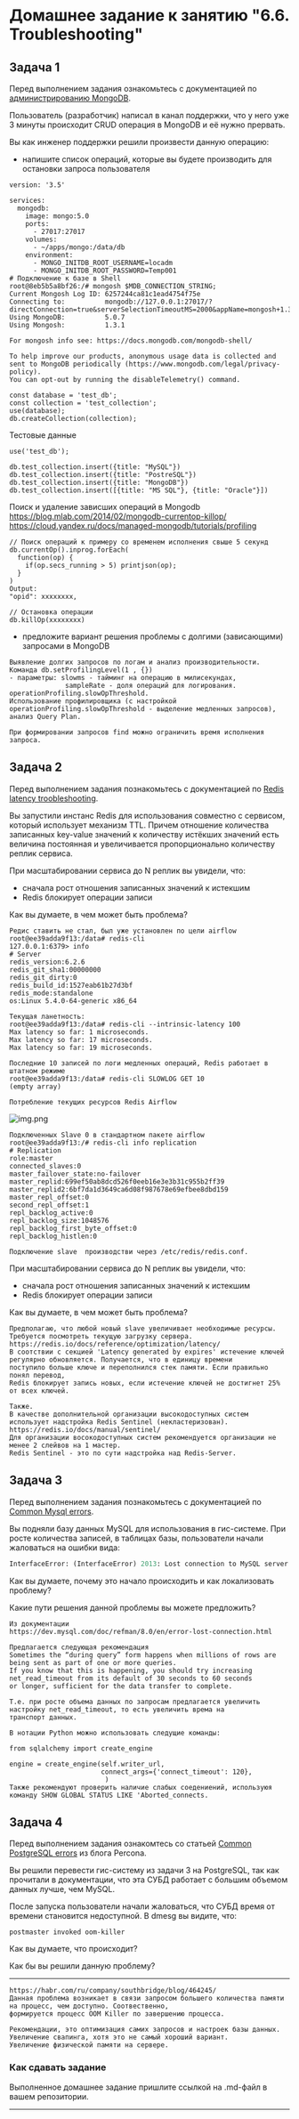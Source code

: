 # Домашнее задание к занятию "6.6. Troubleshooting"

## Задача 1

Перед выполнением задания ознакомьтесь с документацией по [администрированию MongoDB](https://docs.mongodb.com/manual/administration/).

Пользователь (разработчик) написал в канал поддержки, что у него уже 3 минуты происходит CRUD операция в MongoDB и её 
нужно прервать. 

Вы как инженер поддержки решили произвести данную операцию:
- напишите список операций, которые вы будете производить для остановки запроса пользователя

```buildoutcfg
version: '3.5'

services:
  mongodb:
    image: mongo:5.0
    ports:
      - 27017:27017
    volumes:
      - ~/apps/mongo:/data/db
    environment:
      - MONGO_INITDB_ROOT_USERNAME=locadm
      - MONGO_INITDB_ROOT_PASSWORD=Temp001
# Подключение к базе в Shell
root@8eb5b5a8bf26:/# mongosh $MDB_CONNECTION_STRING;
Current Mongosh Log ID: 6257244ca81c1ead4754f75e
Connecting to:          mongodb://127.0.0.1:27017/?directConnection=true&serverSelectionTimeoutMS=2000&appName=mongosh+1.3.1
Using MongoDB:          5.0.7
Using Mongosh:          1.3.1

For mongosh info see: https://docs.mongodb.com/mongodb-shell/

To help improve our products, anonymous usage data is collected and sent to MongoDB periodically (https://www.mongodb.com/legal/privacy-policy).
You can opt-out by running the disableTelemetry() command.

```
```buildoutcfg
const database = 'test_db';
const collection = 'test_collection';
use(database);
db.createCollection(collection);
```
Тестовые данные
```
use('test_db');

db.test_collection.insert({title: "MySQL"})
db.test_collection.insert({title: "PostreSQL"})
db.test_collection.insert({title: "MongoDB"})
db.test_collection.insert([{title: "MS SQL"}, {title: "Oracle"}])
```
Поиск и удаление зависших операций в Mongodb
https://blog.mlab.com/2014/02/mongodb-currentop-killop/
https://cloud.yandex.ru/docs/managed-mongodb/tutorials/profiling

```
// Поиск операций к примеру со временем исполнения свыше 5 секунд
db.currentOp().inprog.forEach(
  function(op) {
    if(op.secs_running > 5) printjson(op);
  }
)
Output:
"opid": xxxxxxxx,

// Остановка операции
db.killOp(xxxxxxxx)
```
- предложите вариант решения проблемы с долгими (зависающими) запросами в MongoDB
```buildoutcfg
Выявление долгих запросов по логам и анализ производительности.
Команда db.setProfilingLevel(1 , {})
- параметры: slowms - тайминг на операцию в милисекундах, 
              sampleRate - доля операций для логирования.
operationProfiling.slowOpThreshold.
Использование профилировщика (c настройкой operationProfiling.slowOpThreshold - выделение медленных запросов), 
анализ Query Plan.

При формировании запросов find можно ограничить время исполнения запроса.
```
## Задача 2
Перед выполнением задания познакомьтесь с документацией по [Redis latency troobleshooting](https://redis.io/topics/latency).

Вы запустили инстанс Redis для использования совместно с сервисом, который использует механизм TTL. 
Причем отношение количества записанных key-value значений к количеству истёкших значений есть величина постоянная и
увеличивается пропорционально количеству реплик сервиса. 

При масштабировании сервиса до N реплик вы увидели, что:
- сначала рост отношения записанных значений к истекшим
- Redis блокирует операции записи

Как вы думаете, в чем может быть проблема?
```buildoutcfg
Редис ставить не стал, был уже установлен по цели airflow
root@ee39adda9f13:/data# redis-cli
127.0.0.1:6379> info
# Server
redis_version:6.2.6
redis_git_sha1:00000000
redis_git_dirty:0
redis_build_id:1527eab61b27d3bf
redis_mode:standalone
os:Linux 5.4.0-64-generic x86_64

Текущая ланетность: 
root@ee39adda9f13:/data# redis-cli --intrinsic-latency 100
Max latency so far: 1 microseconds.
Max latency so far: 17 microseconds.
Max latency so far: 19 microseconds.

Последние 10 записей по логи медленных операций, Redis работает в штатном режиме
root@ee39adda9f13:/data# redis-cli SLOWLOG GET 10
(empty array)

Потребление текущих ресурсов Redis Airflow
```
![img.png](img.png)
```buildoutcfg
Подключенных Slave 0 в стандартном пакете airflow
root@ee39adda9f13:/# redis-cli info replication
# Replication
role:master
connected_slaves:0
master_failover_state:no-failover
master_replid:699ef50ab8dcd526f0eeb16e3e3b31c955b2ff39
master_replid2:6bf7da1d3649ca6d08f987678e69efbee8dbd159
master_repl_offset:0
second_repl_offset:1
repl_backlog_active:0
repl_backlog_size:1048576
repl_backlog_first_byte_offset:0
repl_backlog_histlen:0

Подключение slave  производстви через /etc/redis/redis.conf. 
```
При масштабировании сервиса до N реплик вы увидели, что:
- сначала рост отношения записанных значений к истекшим
- Redis блокирует операции записи

Как вы думаете, в чем может быть проблема?
```buildoutcfg
Предполагаю, что любой новый slave увеличивает необходимые ресурсы. Требуется посмотреть текущую загрузку сервера.
https://redis.io/docs/reference/optimization/latency/
В соотствии с секцией 'Latency generated by expires' истечение ключей регулярно обновляется. Получается, что в единицу времени
поступило больше ключе и переполнился стек памяти. Если правильно понял перевод,
Redis блокирует запись новых, если истечение ключей не достигнет 25% от всех ключей.
```
```
Также.
В качестве дополнительной организации высокодоступных систем использует надстройка Redis Sentinel (некластеризован).
https://redis.io/docs/manual/sentinel/
Для организации восокодоступных систем рекомендуется организации не менее 2 слейвов на 1 мастер.
Redis Sentinel - это по сути надстройка над Redis-Server.
``` 
## Задача 3

Перед выполнением задания познакомьтесь с документацией по [Common Mysql errors](https://dev.mysql.com/doc/refman/8.0/en/common-errors.html).

Вы подняли базу данных MySQL для использования в гис-системе. При росте количества записей, в таблицах базы,
пользователи начали жаловаться на ошибки вида:
```python
InterfaceError: (InterfaceError) 2013: Lost connection to MySQL server during query u'SELECT..... '
```

Как вы думаете, почему это начало происходить и как локализовать проблему?

Какие пути решения данной проблемы вы можете предложить?
```buildoutcfg
Из документации
https://dev.mysql.com/doc/refman/8.0/en/error-lost-connection.html

Предлагается следующая рекомендация
Sometimes the “during query” form happens when millions of rows are being sent as part of one or more queries. 
If you know that this is happening, you should try increasing net_read_timeout from its default of 30 seconds to 60 seconds 
or longer, sufficient for the data transfer to complete.

Т.е. при росте объема данных по запросам предлагается увеличить настройку net_read_timeout, то есть увеличить врема на 
транспорт данных.

В нотации Python можно использовать следущие команды:
 
from sqlalchemy import create_engine

engine = create_engine(self.writer_url, 
                       connect_args={'connect_timeout': 120},
                        )
Также рекомендуют проверить наличие слабых соедениений, используюя команду SHOW GLOBAL STATUS LIKE 'Aborted_connects.
```

## Задача 4

Перед выполнением задания ознакомтесь со статьей [Common PostgreSQL errors](https://www.percona.com/blog/2020/06/05/10-common-postgresql-errors/) из блога Percona.

Вы решили перевести гис-систему из задачи 3 на PostgreSQL, так как прочитали в документации, что эта СУБД работает с 
большим объемом данных лучше, чем MySQL.

После запуска пользователи начали жаловаться, что СУБД время от времени становится недоступной. В dmesg вы видите, что:

`postmaster invoked oom-killer`

Как вы думаете, что происходит?

Как бы вы решили данную проблему?

---
```buildoutcfg
https://habr.com/ru/company/southbridge/blog/464245/
Данная проблема возникает в связи запросом большего количества памяти на процесс, чем доступно. Соотвественно, 
формируется процесс OOM Killer по завершению процесса.

Рекомендации, это оптимизация самих запросов и настроек базы данных. Увеличение свапинга, хотя это не самый хороший вариант. 
Увеличение физической памяти на сервере.
```

### Как cдавать задание

Выполненное домашнее задание пришлите ссылкой на .md-файл в вашем репозитории.

---
